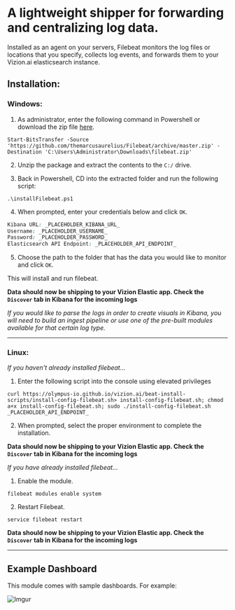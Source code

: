 # A lightweight shipper for forwarding and centralizing log data. 

Installed as an agent on your servers, Filebeat monitors the log files or locations that you specify, collects log events, and forwards them to your Vizion.ai elasticsearch instance.

## Installation:

### Windows:

1) As administrator, enter the following command in Powershell or download the zip file [here](https://github.com/themarcusaurelius/Filebeat/archive/master.zip).

```
Start-BitsTransfer -Source 'https://github.com/themarcusaurelius/Filebeat/archive/master.zip' -Destination 'C:\Users\Administrator\Downloads\filebeat.zip'
```

2) Unzip the package and extract the contents to the `C:/` drive.

3) Back in Powershell, CD into the extracted folder and run the following script:

```
.\installFilebeat.ps1
```

4) When prompted, enter your credentials below and click ```OK```.

```css
Kibana URL: _PLACEHOLDER_KIBANA_URL_
Username: _PLACEHOLDER_USERNAME_
Password: _PLACEHOLDER_PASSWORD_
Elasticsearch API Endpoint: _PLACEHOLDER_API_ENDPOINT_
```

5) Choose the path to the folder that has the data you would like to monitor and click ```OK```.

This will install and run filebeat.

**Data should now be shipping to your Vizion Elastic app. Check the ```Discover``` tab in Kibana for the incoming logs**

<i>If you would like to parse the logs in order to create visuals in Kibana, you will need to build an ingest pipeline or use one of the pre-built modules available for that certain log type.</i>

<hr>

### Linux:

<i>If you haven't already installed filebeat...</i>

1) Enter the following script into the console using elevated privileges

```
curl https://olympus-io.github.io/vizion.ai/beat-install-scripts/install-config-filebeat.sh> install-config-filebeat.sh; chmod a+x install-config-filebeat.sh; sudo ./install-config-filebeat.sh _PLACEHOLDER_API_ENDPOINT_
```

2) When prompted, select the proper environment to complete the installation.

**Data should now be shipping to your Vizion Elastic app. Check the ```Discover``` tab in Kibana for the incoming logs**

<i>If you have already installed filebeat...</i>

1) Enable the module.

```
filebeat modules enable system
```

2) Restart Filebeat.

```
service filebeat restart
```

**Data should now be shipping to your Vizion Elastic app. Check the ```Discover``` tab in Kibana for the incoming logs**

<hr>

## Example Dashboard

This module comes with sample dashboards. For example:

![Imgur](https://imgur.com/UyvMAgN.png)




